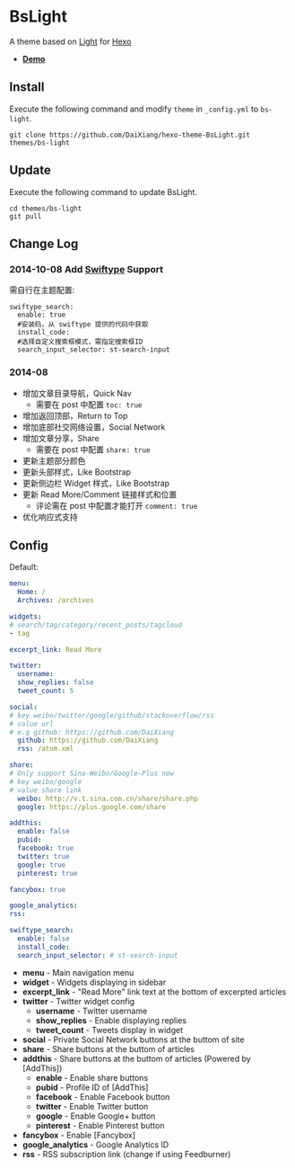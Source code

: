 BsLight
==================

A theme based on [Light](https://github.com/hexojs/hexo-theme-light) for [Hexo](http://hexo.io)

- **[Demo](http://deffi.info)**

## Install

Execute the following command and modify `theme` in `_config.yml` to `bs-light`.

```
git clone https://github.com/DaiXiang/hexo-theme-BsLight.git themes/bs-light
```

## Update

Execute the following command to update BsLight.

```
cd themes/bs-light
git pull
```

## Change Log

### 2014-10-08 Add [Swiftype](https://swiftype.com/) Support
需自行在主题配置:
```
swiftype_search:
  enable: true
  #安装码，从 swiftype 提供的代码中获取
  install_code:
  #选择自定义搜索框模式，需指定搜索框ID
  search_input_selector: st-search-input
```

### 2014-08
- 增加文章目录导航，Quick Nav
  - 需要在 post 中配置 ```toc: true```
- 增加返回顶部，Return to Top
- 增加底部社交网络设置，Social Network
- 增加文章分享，Share
  - 需要在 post 中配置 ```share: true```
- 更新主题部分颜色
- 更新头部样式，Like Bootstrap
- 更新侧边栏 Widget 样式，Like Bootstrap
- 更新 Read More/Comment 链接样式和位置
  - 评论需在 post 中配置才能打开 ```comment: true```
- 优化响应式支持

## Config

Default:

``` yaml
menu:
  Home: /
  Archives: /archives

widgets:
# search/tag/category/recent_posts/tagcloud
- tag

excerpt_link: Read More

twitter:
  username:
  show_replies: false
  tweet_count: 5

social:
# key weibo/twitter/google/github/stackoverflow/rss
# value url
# e.g github: https://github.com/DaiXiang
  github: https://github.com/DaiXiang
  rss: /atom.xml

share:
# Only support Sina-Weibo/Google-Plus now
# key weibo/google
# value share link
  weibo: http://v.t.sina.com.cn/share/share.php
  google: https://plus.google.com/share

addthis:
  enable: false
  pubid:
  facebook: true
  twitter: true
  google: true
  pinterest: true

fancybox: true

google_analytics:
rss:

swiftype_search:
  enable: false
  install_code: 
  search_input_selector: # st-search-input
```

- **menu** - Main navigation menu
- **widget** - Widgets displaying in sidebar
- **excerpt_link** - "Read More" link text at the bottom of excerpted articles
- **twitter** - Twitter widget config
  - **username** - Twitter username
  - **show_replies** - Enable displaying replies
  - **tweet_count** - Tweets display in widget
- **social** - Private Social Network buttons at the buttom of site
- **share** - Share buttons at the buttom of articles
- **addthis** - Share buttons at the buttom of articles (Powered by [AddThis])
  - **enable** - Enable share buttons
  - **pubid** - Profile ID of [AddThis]
  - **facebook** - Enable Facebook button
  - **twitter** - Enable Twitter button
  - **google** - Enable Google+ button
  - **pinterest** - Enable Pinterest button
- **fancybox** - Enable [Fancybox]
- **google_analytics** - Google Analytics ID
- **rss** - RSS subscription link (change if using Feedburner)